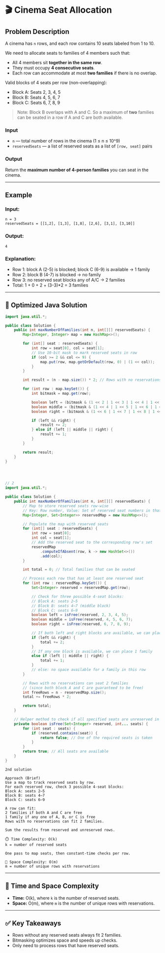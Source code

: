 # 🎬 Cinema Seat Allocation

## Problem Description

A cinema has `n` rows, and each row contains 10 seats labeled from 1 to 10.

We need to allocate seats to families of 4 members such that:
- All 4 members sit **together in the same row**.
- They must occupy **4 consecutive seats**.
- Each row can accommodate at most **two families** if there is no overlap.

Valid blocks of 4 seats per row (non-overlapping):
- Block A: Seats 2, 3, 4, 5
- Block B: Seats 4, 5, 6, 7
- Block C: Seats 6, 7, 8, 9

> Note: Block B overlaps with A and C. So a maximum of **two** families can be seated in a row if A and C are both available.

### Input

- `n` — total number of rows in the cinema (1 ≤ n ≤ 10^9)
- `reservedSeats` — a list of reserved seats as a list of `[row, seat]` pairs

### Output

Return the **maximum number of 4-person families** you can seat in the cinema.

---

## Example

### Input:
```
n = 3  
reservedSeats = [[1,2], [1,3], [1,8], [2,6], [3,1], [3,10]]
```

### Output:
```
4
```

### Explanation:
- Row 1: block A (2-5) is blocked; block C (6-9) is available → 1 family  
- Row 2: block B (4-7) is blocked → no family  
- Row 3: no reserved seat blocks any of A/C → 2 families  
- Total: 1 + 0 + 2 + (3-3)*2 = 3 families

---

## 🧠 Optimized Java Solution

```java
import java.util.*;

public class Solution {
    public int maxNumberOfFamilies(int n, int[][] reservedSeats) {
        Map<Integer, Integer> map = new HashMap<>();

        for (int[] seat : reservedSeats) {
            int row = seat[0], col = seat[1];
            // Use 10-bit mask to mark reserved seats in row
            if (col >= 2 && col <= 9) {
                map.put(row, map.getOrDefault(row, 0) | (1 << col));
            }
        }

        int result = (n - map.size()) * 2; // Rows with no reservations can fit 2 families

        for (int row : map.keySet()) {
            int bitmask = map.get(row);

            boolean left = (bitmask & (1 << 2 | 1 << 3 | 1 << 4 | 1 << 5)) == 0;
            boolean middle = (bitmask & (1 << 4 | 1 << 5 | 1 << 6 | 1 << 7)) == 0;
            boolean right = (bitmask & (1 << 6 | 1 << 7 | 1 << 8 | 1 << 9)) == 0;

            if (left && right) {
                result += 2;
            } else if (left || middle || right) {
                result += 1;
            }
        }

        return result;
    }
}




// 2
import java.util.*;

public class Solution {
    public int maxNumberOfFamilies(int n, int[][] reservedSeats) {
        // Map to store reserved seats row-wise
        // Key: Row number, Value: Set of reserved seat numbers in that row
        Map<Integer, Set<Integer>> reservedMap = new HashMap<>();

        // Populate the map with reserved seats
        for (int[] seat : reservedSeats) {
            int row = seat[0];
            int col = seat[1];
            // Add the reserved seat to the corresponding row's set
            reservedMap
                .computeIfAbsent(row, k -> new HashSet<>())
                .add(col);
        }

        int total = 0; // Total families that can be seated

        // Process each row that has at least one reserved seat
        for (int row : reservedMap.keySet()) {
            Set<Integer> reserved = reservedMap.get(row);

            // Check for three possible 4-seat blocks:
            // Block A: seats 2–5
            // Block B: seats 4–7 (middle block)
            // Block C: seats 6–9
            boolean left = isFree(reserved, 2, 3, 4, 5);
            boolean middle = isFree(reserved, 4, 5, 6, 7);
            boolean right = isFree(reserved, 6, 7, 8, 9);

            // If both left and right blocks are available, we can place 2 families
            if (left && right) {
                total += 2;
            }
            // If any one block is available, we can place 1 family
            else if (left || middle || right) {
                total += 1;
            }
            // else: no space available for a family in this row
        }

        // Rows with no reservations can seat 2 families
        // (since both block A and C are guaranteed to be free)
        int freeRows = n - reservedMap.size();
        total += freeRows * 2;

        return total;
    }

    // Helper method to check if all specified seats are unreserved in the row
    private boolean isFree(Set<Integer> reserved, int... seats) {
        for (int seat : seats) {
            if (reserved.contains(seat)) {
                return false; // One of the required seats is taken
            }
        }
        return true; // All seats are available
    }
}


```

```
2nd solution

Approach (Brief)
Use a map to track reserved seats by row.
For each reserved row, check 3 possible 4-seat blocks:
Block A: seats 2–5
Block B: seats 4–7
Block C: seats 6–9

A row can fit:
2 families if both A and C are free
1 family if any one of A, B, or C is free
Rows with no reservations can fit 2 families.

Sum the results from reserved and unreserved rows.

⏱️ Time Complexity: O(k)
k = number of reserved seats

One pass to map seats, then constant-time checks per row.

🧠 Space Complexity: O(m)
m = number of unique rows with reservations
```

---

## 🧮 Time and Space Complexity

- **Time:** O(k), where `k` is the number of reserved seats.
- **Space:** O(m), where `m` is the number of unique rows with reservations.

---

## ✅ Key Takeaways

- Rows without any reserved seats always fit 2 families.
- Bitmasking optimizes space and speeds up checks.
- Only need to process rows that have reserved seats.
